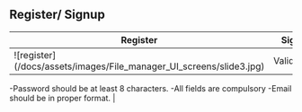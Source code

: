 ## Register/ Signup
|Register | Signup|
|--|--|
|![register] (/docs/assets/images/File_manager_UI_screens/slide3.jpg)|Validations
-Password should be at least 8 characters.
-All fields are compulsory
-Email should be in proper format.
|